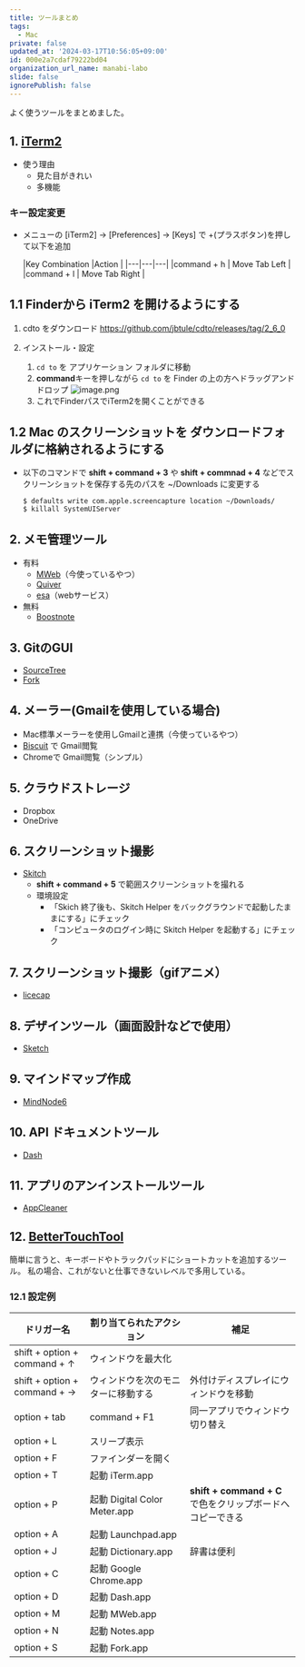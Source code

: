 ```yaml
---
title: ツールまとめ
tags:
  - Mac
private: false
updated_at: '2024-03-17T10:56:05+09:00'
id: 000e2a7cdaf79222bd04
organization_url_name: manabi-labo
slide: false
ignorePublish: false
---
```


よく使うツールをまとめました。

## 1. [iTerm2](https://www.iterm2.com)

- 使う理由
  - 見た目がきれい
  - 多機能

### キー設定変更

  - メニューの [iTerm2] -> [Preferences] -> [Keys] で +(プラスボタン)を押して以下を追加

    |Key Combination  |Action  |
    |---|---|---|
    |command + h  | Move Tab Left  |
    |command + l  | Move Tab Right  |

## 1.1 Finderから iTerm2 を開けるようにする

1. cdto をダウンロード
  https://github.com/jbtule/cdto/releases/tag/2_6_0
2. インストール・設定

   1.  `cd to` を アプリケーション フォルダに移動
   1.  **command**キーを押しながら `cd to` を Finder の上の方へドラッグアンドドロップ
      ![image.png](https://qiita-image-store.s3.ap-northeast-1.amazonaws.com/0/44953/9256e279-6a5c-0492-e180-a12c2c8012f0.png)
   1. これでFinderパスでiTerm2を開くことができる

## 1.2 Mac のスクリーンショットを ダウンロードフォルダに格納されるようにする

- 以下のコマンドで **shift + command + 3** や **shift + commnad + 4** などでスクリーンショットを保存する先のパスを ~/Downloads に変更する

  ```
  $ defaults write com.apple.screencapture location ~/Downloads/
  $ killall SystemUIServer
  ```

## 2. メモ管理ツール

- 有料
  - [MWeb](https://apps.apple.com/jp/app/mweb/id1403919533?mt=12)（今使っているやつ）
  - [Quiver](https://apps.apple.com/jp/app/quiver-take-better-notes/id866773894?mt=12)
  - [esa](https://esa.io)（webサービス）
- 無料
  - [Boostnote](https://boostnote.io)

## 3. GitのGUI
  - [SourceTree](https://www.sourcetreeapp.com)
  - [Fork](https://git-fork.com)


## 4. メーラー(Gmailを使用している場合)
  - Mac標準メーラーを使用しGmailと連携（今使っているやつ）
  - [Biscuit](https://eatbiscuit.com/ja) で Gmail閲覧
  - Chromeで Gmail閲覧（シンプル）

## 5. クラウドストレージ
  - Dropbox
  - OneDrive

## 6. スクリーンショット撮影
  - [Skitch](https://apps.apple.com/jp/app/skitch-%E6%92%AE%E3%82%8B-%E6%8F%8F%E3%81%8D%E8%BE%BC%E3%82%80-%E5%85%B1%E6%9C%89%E3%81%99%E3%82%8B/id425955336?mt=12)
    - **shift + command + 5** で範囲スクリーンショットを撮れる
    - 環境設定
      - 「Skich 終了後も、Skitch Helper をバックグラウンドで起動したままにする」にチェック
      - 「コンピュータのログイン時に Skitch Helper を起動する」にチェック

## 7. スクリーンショット撮影（gifアニメ）
  - [licecap](https://www.cockos.com/licecap/)


## 8. デザインツール（画面設計などで使用）
  - [Sketch](https://www.sketch.com/)


## 9. マインドマップ作成
  - [MindNode6](https://apps.apple.com/app/mindnode-6/id1289197285?ct=web&l=en&mt=12)

## 10. API ドキュメントツール
  - [Dash](https://kapeli.com/dash)

## 11. アプリのアンインストールツール
  - [AppCleaner](http://freemacsoft.net/appcleaner/)

## 12. [BetterTouchTool](https://folivora.ai/downloads)
簡単に言うと、キーボードやトラックパッドにショートカットを追加するツール。
私の場合、これがないと仕事できないレベルで多用している。

### 12.1 設定例

|ドリガー名  |割り当てられたアクション  |補足  |
|---|---|---|
|shift + option + command + ↑  |ウィンドウを最大化  |   |
|shift + option + command + →  |ウィンドウを次のモニターに移動する  |外付けディスプレイにウィンドウを移動|
|option + tab  |command + F1 | 同一アプリでウィンドウ切り替え |
|option + L  |スリープ表示 |  |
|option + F  |ファインダーを開く |  |
|option + T  |起動 iTerm.app |  |
|option + P  |起動 Digital Color Meter.app | **shift + command + C** で色をクリップボードへコピーできる  |
|option + A  |起動 Launchpad.app |   |
|option + J  |起動 Dictionary.app | 辞書は便利  |
|option + C  |起動 Google Chrome.app |   |
|option + D  |起動 Dash.app |   |
|option + M  |起動 MWeb.app |   |
|option + N  |起動 Notes.app |   |
|option + S  |起動 Fork.app |   |

